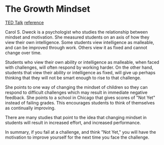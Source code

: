 # The Growth Mindset

[TED Talk](https://www.ted.com/talks/carol_dweck_the_power_of_believing_that_you_can_improve?language=en)
[reference](https://psycnet.apa.org/record/1999-11174-012)

Carol S. Dweck is a psychologist who studies the relationship between mindset and motivation. She measured students on an axis of how they view their own intelligence. Some students view intelligence as malleable, and can be improved through work. Others view it as fixed and cannot change over time. 

Students who view their own ability or intelligence as malleable, when faced with challenges, will often respond by working harder. On the other hand, students that view their ability or intelligence as fixed, will give up perhaps thinking that they will not be smart enough to rise to that challenge.

She points to one way of changing the mindset of children so they can respond to difficult challenges which may result in immediate negative feedback. She points to a school in Chicago that gives scores of "Not Yet" instead of failing grades. This encourages students to think of themselves as continually improving. 

There are many studies that point to the idea that changing mindset in students will result in increased effort, and increased performance.

In summary, if you fail at a challenge, and think "Not Yet," you will have the motivation to improve yourself for the next time you face the challenge.
